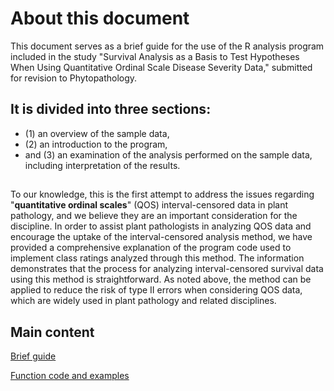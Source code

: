# About this document

This document serves as a brief guide for the use of the R analysis program included in the study "Survival Analysis as a Basis to Test Hypotheses When Using Quantitative Ordinal Scale Disease Severity Data," submitted for revision to Phytopathology. 

## It is divided into three sections:
  - (1) an overview of the sample data,
  - (2) an introduction to the program,
  - and (3) an examination of the analysis performed on the sample data, including interpretation of the results.

##

To our knowledge, this is the first attempt to address the issues regarding "**quantitative ordinal scales**" (QOS) interval-censored data in plant pathology, and we believe they are an important consideration for the discipline. In order to assist plant pathologists in analyzing QOS data and encourage the uptake of the interval-censored analysis method, we have provided a comprehensive explanation of the program code used to implement class ratings analyzed through this method. The information demonstrates that the process for analyzing interval-censored survival data using this method is straightforward. As noted above, the method can be applied to reduce the risk of type II errors when considering QOS data, which are widely used in plant pathology and related disciplines.

## Main content
[Brief guide](https://github.com/StatisticalMethodsinPlantProtection/CompMuCens/blob/main/Supplementary%20Data.pdf)

[Function code and examples](https://github.com/StatisticalMethodsinPlantProtection/CompMuCens/blob/main/R_code.r)
